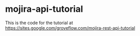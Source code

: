 # mojira-api-tutorial

This is the code for the tutorial at https://sites.google.com/groveflow.com/mojira-rest-api-tutorial
